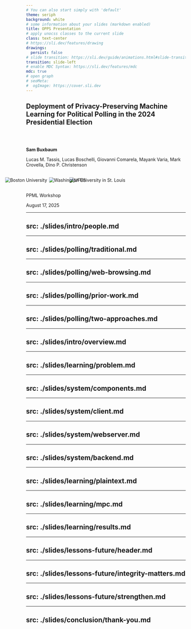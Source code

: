 ```yaml
---
# You can also start simply with 'default'
theme: seriph
background: white
# some information about your slides (markdown enabled)
title: OPPS Presentation
# apply unocss classes to the current slide
class: text-center
# https://sli.dev/features/drawing
drawings:
  persist: false
# slide transition: https://sli.dev/guide/animations.html#slide-transitions
transition: slide-left
# enable MDC Syntax: https://sli.dev/features/mdc
mdc: true
# open graph
# seoMeta:
#  ogImage: https://cover.sli.dev
---
```


<style>
.slidev-layout, .slidev-page {
  background: white !important;
  color: black !important;
}

.slidev-layout h1, .slidev-layout h2, .slidev-layout h3, 
.slidev-layout h4, .slidev-layout h5, .slidev-layout h6 {
  color: black !important;
}

.slidev-layout p, .slidev-layout li, .slidev-layout strong {
  color: black !important;
}

/* Indent bullets that come after headings or paragraphs */
.slidev-layout h1 + ul,
.slidev-layout h2 + ul,
.slidev-layout h3 + ul,
.slidev-layout h4 + ul,
.slidev-layout h5 + ul,
.slidev-layout h6 + ul,
.slidev-layout p + ul {
  margin-left: 2rem;
}
</style>


## Deployment of Privacy-Preserving Machine Learning for Political Polling in the 2024 Presidential Election

<br>
<br>

**Sam Buxbaum**

Lucas M. Tassis, Lucas Boschelli, Giovanni Comarela, Mayank Varia, Mark Crovella, Dino P. Christenson

<br>

<div class="relative flex justify-center items-center w-full">
  <img src="/figures/logos/boston-university.png" alt="Boston University" class="h-20 absolute" style="left: calc(50% - 180px); transform: translateX(-50%);" />
  <img src="/figures/logos/ufes.png" alt="UFES" class="h-20" />
  <img src="/figures/logos/wash-u.jpg" alt="Washington University in St. Louis" class="h-20 absolute" style="left: calc(50% + 170px); transform: translateX(-50%);" />
</div>

<br>

PPML Workshop

August 17, 2025

<SlideCurrentNo class="absolute bottom-8 right-10"/>

<!--
Hello, I'm Sam Buxbaum

I'm a PhD student at Boston University

I'll be presenting...
-->

---
src: ./slides/intro/people.md
---

<!-- Background Section -->

---
src: ./slides/polling/traditional.md
---

---
src: ./slides/polling/web-browsing.md
---

---
src: ./slides/polling/prior-work.md
---

---
src: ./slides/polling/two-approaches.md
---

---
src: ./slides/intro/overview.md
---

---
src: ./slides/learning/problem.md
---

<!-- System Design Section -->

---
src: ./slides/system/components.md
---

---
src: ./slides/system/client.md
---

---
src: ./slides/system/webserver.md
---

---
src: ./slides/system/backend.md
---

<!-- Plaintext and MPC Learning Algorithm -->

---
src: ./slides/learning/plaintext.md
---

---
src: ./slides/learning/mpc.md
---

---
src: ./slides/learning/results.md
---

<!-- Lessons Learned and Future Directions Section -->

---
src: ./slides/lessons-future/header.md
---

---
src: ./slides/lessons-future/integrity-matters.md
---

---
src: ./slides/lessons-future/strengthen.md
---

<!-- Conclusion -->

---
src: ./slides/conclusion/thank-you.md
---